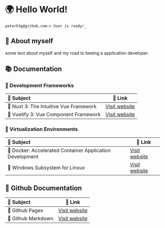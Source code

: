 # 🌍 Hello World!  

```
peterh3g@github.com:> User is ready!_
```

## 💬 About myself
some text about myself and my road to beeing a application developer.

## 📚 Documentation 
### 📗 Development Frameworks
| 📗 Subject | 🔗 Link |
| :--- | --- |
| 📖 Nuxt 3: The Intuitive Vue Framework | [Visit website](https://nuxt.com/)|
| 📖 Vuetify 3: Vue Component Framework | [Visit website](https://vuetifyjs.com/en/)|

### 📕 Virtualization Environments
| 📕 Subject | 🔗 Link |
| :--- | --- |
| 📖 Docker: Accelerated Container Application Development | [Visit website](https://www.docker.com/)|
| 📖 Windows Subsystem for Linxux | [Visit website](https://learn.microsoft.com/en-us/windows/wsl/about?source=recommendations)|

## 📘 Github Documentation
| 📘 Subject | 🔗 Link |
| :--- | --- |
| 📖 Github Pages | [Visit website](https://pages.github.com/) |
| 📖 Github Markdown | [Visit website](https://docs.github.com/en/get-started/writing-on-github/getting-started-with-writing-and-formatting-on-github) |
  
<!--
**PeterH3G/peterh3g** is a  _special_ ✨ repository because its `README.md` (this file) appears on your GitHub profile.

Here are some ideas to get you started:

- 🔭 I’m currently working on ...
- 🌱 I’m currently learning ...
- 👯 I’m looking to collaborate on ...
- 🤔 I’m looking for help with ...
- 💬 Ask me about ...
- 📫 How to reach me: ...
- 😄 Pronouns: ...
- ⚡ Fun fact: ...
-->
